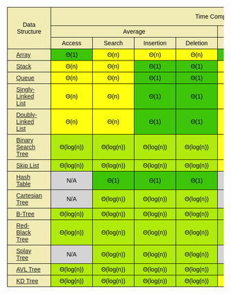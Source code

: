 <style type="text/css">
.tg  {border-collapse:collapse;border-spacing:0;margin:0px auto;}
.tg td{border-color:black;border-style:solid;border-width:1px;font-family:Arial, sans-serif;font-size:14px;
  overflow:hidden;padding:5px 20px;word-break:normal;}
.tg th{border-color:black;border-style:solid;border-width:1px;font-family:Arial, sans-serif;font-size:14px;
  font-weight:normal;overflow:hidden;padding:5px 20px;word-break:normal;}
.tg .tg-vd15{background-color:#FFFF10;text-align:center;vertical-align:middle}
.tg .tg-ra3r{background-color:#3EC509;text-align:center;vertical-align:middle}
.tg .tg-vd55{background-color:#F1ECB6;text-align:left;vertical-align:middle}
.tg .tg-6fut{background-color:#F1ECB6;color:#000000;text-align:center;vertical-align:middle}
.tg .tg-m3yf{background-color:#B1EA0D;text-align:center;vertical-align:middle}
.tg .tg-0zjz{background-color:#FCAD29;text-align:center;vertical-align:middle}
.tg .tg-vq3a{background-color:#D4D4D4;text-align:center;vertical-align:middle}
</style>
<table class="tg">
<thead>
  <tr>
    <th class="tg-6fut" rowspan="3"><span style="background-color:#F1ECB6"> </span>Data Structure<span style="background-color:#F1ECB6"> </span></th>
    <th class="tg-6fut" colspan="8"><span style="background-color:#F1ECB6"> </span>Time Complexity<span style="background-color:#F1ECB6"> </span></th>
    <th class="tg-6fut"><span style="background-color:#F1ECB6"> </span>Space Complexity<span style="background-color:#F1ECB6"> </span></th>
  </tr>
  <tr>
    <th class="tg-6fut" colspan="4"><span style="background-color:#F1ECB6"> </span>Average<span style="background-color:#F1ECB6"> </span></th>
    <th class="tg-6fut" colspan="4"><span style="background-color:#F1ECB6"> </span>Worst<span style="background-color:#F1ECB6"> </span></th>
    <th class="tg-6fut" rowspan="2"><span style="background-color:#F1ECB6"> </span>Worst<span style="background-color:#F1ECB6"> </span></th>
  </tr>
  <tr>
    <th class="tg-6fut"><span style="background-color:#F1ECB6"> </span>Access<span style="background-color:#F1ECB6"> </span></th>
    <th class="tg-6fut"><span style="background-color:#F1ECB6"> </span>Search<span style="background-color:#F1ECB6"> </span></th>
    <th class="tg-6fut"><span style="background-color:#F1ECB6"> </span>Insertion<span style="background-color:#F1ECB6"> </span></th>
    <th class="tg-6fut"><span style="background-color:#F1ECB6"> </span>Deletion<span style="background-color:#F1ECB6"> </span></th>
    <th class="tg-6fut"><span style="background-color:#F1ECB6"> </span>Access<span style="background-color:#F1ECB6"> </span></th>
    <th class="tg-6fut"><span style="background-color:#F1ECB6"> </span>Search<span style="background-color:#F1ECB6"> </span></th>
    <th class="tg-6fut"><span style="background-color:#F1ECB6"> </span>Insertion<span style="background-color:#F1ECB6"> </span></th>
    <th class="tg-6fut"><span style="background-color:#F1ECB6"> </span>Deletion<span style="background-color:#F1ECB6"> </span></th>
  </tr>
</thead>
<tbody>
  <tr>
    <td class="tg-vd55"><span style="background-color:#F1ECB6"> </span><a href="http://en.wikipedia.org/wiki/Array_data_structure" target="_blank" rel="noopener noreferrer">Array</a><span style="background-color:#F1ECB6"> </span></td>
    <td class="tg-ra3r"><span style="background-color:#3EC509"> </span><span style="color:#000">Θ(1)</span><span style="background-color:#3EC509"> </span></td>
    <td class="tg-vd15"><span style="background-color:#FFFF10"> </span><span style="color:#000">Θ(n)</span><span style="background-color:#FFFF10"> </span></td>
    <td class="tg-vd15"><span style="background-color:#FFFF10"> </span><span style="color:#000">Θ(n)</span><span style="background-color:#FFFF10"> </span></td>
    <td class="tg-vd15"><span style="background-color:#FFFF10"> </span><span style="color:#000">Θ(n)</span><span style="background-color:#FFFF10"> </span></td>
    <td class="tg-ra3r"><span style="background-color:#3EC509"> </span><span style="color:#000">O(1)</span><span style="background-color:#3EC509"> </span></td>
    <td class="tg-vd15"><span style="background-color:#FFFF10"> </span><span style="color:#000">O(n)</span><span style="background-color:#FFFF10"> </span></td>
    <td class="tg-vd15"><span style="background-color:#FFFF10"> </span><span style="color:#000">O(n)</span><span style="background-color:#FFFF10"> </span></td>
    <td class="tg-vd15"><span style="background-color:#FFFF10"> </span><span style="color:#000">O(n)</span><span style="background-color:#FFFF10"> </span></td>
    <td class="tg-vd15"><span style="background-color:#FFFF10"> </span><span style="color:#000">O(n)</span><span style="background-color:#FFFF10"> </span></td>
  </tr>
  <tr>
    <td class="tg-vd55"><span style="background-color:#F1ECB6"> </span><a href="http://en.wikipedia.org/wiki/Stack_(abstract_data_type)" target="_blank" rel="noopener noreferrer">Stack</a><span style="background-color:#F1ECB6"> </span></td>
    <td class="tg-vd15"><span style="background-color:#FFFF10"> </span><span style="color:#000">Θ(n)</span><span style="background-color:#FFFF10"> </span></td>
    <td class="tg-vd15"><span style="background-color:#FFFF10"> </span><span style="color:#000">Θ(n)</span><span style="background-color:#FFFF10"> </span></td>
    <td class="tg-ra3r"><span style="background-color:#3EC509"> </span><span style="color:#000">Θ(1)</span><span style="background-color:#3EC509"> </span></td>
    <td class="tg-ra3r"><span style="background-color:#3EC509"> </span><span style="color:#000">Θ(1)</span><span style="background-color:#3EC509"> </span></td>
    <td class="tg-vd15"><span style="background-color:#FFFF10"> </span><span style="color:#000">O(n)</span><span style="background-color:#FFFF10"> </span></td>
    <td class="tg-vd15"><span style="background-color:#FFFF10"> </span><span style="color:#000">O(n)</span><span style="background-color:#FFFF10"> </span></td>
    <td class="tg-ra3r"><span style="background-color:#3EC509"> </span><span style="color:#000">O(1)</span><span style="background-color:#3EC509"> </span></td>
    <td class="tg-ra3r"><span style="background-color:#3EC509"> </span><span style="color:#000">O(1)</span><span style="background-color:#3EC509"> </span></td>
    <td class="tg-vd15"><span style="background-color:#FFFF10"> </span><span style="color:#000">O(n)</span><span style="background-color:#FFFF10"> </span></td>
  </tr>
  <tr>
    <td class="tg-vd55"><span style="background-color:#F1ECB6"> </span><a href="http://en.wikipedia.org/wiki/Queue_(abstract_data_type)" target="_blank" rel="noopener noreferrer">Queue</a><span style="background-color:#F1ECB6"> </span></td>
    <td class="tg-vd15"><span style="background-color:#FFFF10"> </span><span style="color:#000">Θ(n)</span><span style="background-color:#FFFF10"> </span></td>
    <td class="tg-vd15"><span style="background-color:#FFFF10"> </span><span style="color:#000">Θ(n)</span><span style="background-color:#FFFF10"> </span></td>
    <td class="tg-ra3r"><span style="background-color:#3EC509"> </span><span style="color:#000">Θ(1)</span><span style="background-color:#3EC509"> </span></td>
    <td class="tg-ra3r"><span style="background-color:#3EC509"> </span><span style="color:#000">Θ(1)</span><span style="background-color:#3EC509"> </span></td>
    <td class="tg-vd15"><span style="background-color:#FFFF10"> </span><span style="color:#000">O(n)</span><span style="background-color:#FFFF10"> </span></td>
    <td class="tg-vd15"><span style="background-color:#FFFF10"> </span><span style="color:#000">O(n)</span><span style="background-color:#FFFF10"> </span></td>
    <td class="tg-ra3r"><span style="background-color:#3EC509"> </span><span style="color:#000">O(1)</span><span style="background-color:#3EC509"> </span></td>
    <td class="tg-ra3r"><span style="background-color:#3EC509"> </span><span style="color:#000">O(1)</span><span style="background-color:#3EC509"> </span></td>
    <td class="tg-vd15"><span style="background-color:#FFFF10"> </span><span style="color:#000">O(n)</span><span style="background-color:#FFFF10"> </span></td>
  </tr>
  <tr>
    <td class="tg-vd55"><span style="background-color:#F1ECB6"> </span><a href="http://en.wikipedia.org/wiki/Singly_linked_list#Singly_linked_lists" target="_blank" rel="noopener noreferrer">Singly-Linked List</a><span style="background-color:#F1ECB6"> </span></td>
    <td class="tg-vd15"><span style="background-color:#FFFF10"> </span><span style="color:#000">Θ(n)</span><span style="background-color:#FFFF10"> </span></td>
    <td class="tg-vd15"><span style="background-color:#FFFF10"> </span><span style="color:#000">Θ(n)</span><span style="background-color:#FFFF10"> </span></td>
    <td class="tg-ra3r"><span style="background-color:#3EC509"> </span><span style="color:#000">Θ(1)</span><span style="background-color:#3EC509"> </span></td>
    <td class="tg-ra3r"><span style="background-color:#3EC509"> </span><span style="color:#000">Θ(1)</span><span style="background-color:#3EC509"> </span></td>
    <td class="tg-vd15"><span style="background-color:#FFFF10"> </span><span style="color:#000">O(n)</span><span style="background-color:#FFFF10"> </span></td>
    <td class="tg-vd15"><span style="background-color:#FFFF10"> </span><span style="color:#000">O(n)</span><span style="background-color:#FFFF10"> </span></td>
    <td class="tg-ra3r"><span style="background-color:#3EC509"> </span><span style="color:#000">O(1)</span><span style="background-color:#3EC509"> </span></td>
    <td class="tg-ra3r"><span style="background-color:#3EC509"> </span><span style="color:#000">O(1)</span><span style="background-color:#3EC509"> </span></td>
    <td class="tg-vd15"><span style="background-color:#FFFF10"> </span><span style="color:#000">O(n)</span><span style="background-color:#FFFF10"> </span></td>
  </tr>
  <tr>
    <td class="tg-vd55"><span style="background-color:#F1ECB6"> </span><a href="http://en.wikipedia.org/wiki/Doubly_linked_list" target="_blank" rel="noopener noreferrer">Doubly-Linked List</a><span style="background-color:#F1ECB6"> </span></td>
    <td class="tg-vd15"><span style="background-color:#FFFF10"> </span><span style="color:#000">Θ(n)</span><span style="background-color:#FFFF10"> </span></td>
    <td class="tg-vd15"><span style="background-color:#FFFF10"> </span><span style="color:#000">Θ(n)</span><span style="background-color:#FFFF10"> </span></td>
    <td class="tg-ra3r"><span style="background-color:#3EC509"> </span><span style="color:#000">Θ(1)</span><span style="background-color:#3EC509"> </span></td>
    <td class="tg-ra3r"><span style="background-color:#3EC509"> </span><span style="color:#000">Θ(1)</span><span style="background-color:#3EC509"> </span></td>
    <td class="tg-vd15"><span style="background-color:#FFFF10"> </span><span style="color:#000">O(n)</span><span style="background-color:#FFFF10"> </span></td>
    <td class="tg-vd15"><span style="background-color:#FFFF10"> </span><span style="color:#000">O(n)</span><span style="background-color:#FFFF10"> </span></td>
    <td class="tg-ra3r"><span style="background-color:#3EC509"> </span><span style="color:#000">O(1)</span><span style="background-color:#3EC509"> </span></td>
    <td class="tg-ra3r"><span style="background-color:#3EC509"> </span><span style="color:#000">O(1)</span><span style="background-color:#3EC509"> </span></td>
    <td class="tg-vd15"><span style="background-color:#FFFF10"> </span><span style="color:#000">O(n)</span><span style="background-color:#FFFF10"> </span></td>
  </tr>
  <tr>
    <td class="tg-vd55"><span style="background-color:#F1ECB6"> </span><a href="http://en.wikipedia.org/wiki/Binary_search_tree" target="_blank" rel="noopener noreferrer">Binary Search Tree</a><span style="background-color:#F1ECB6"> </span></td>
    <td class="tg-m3yf"><span style="background-color:#B1EA0D"> </span><span style="color:#000">Θ(log(n))</span><span style="background-color:#B1EA0D"> </span></td>
    <td class="tg-m3yf"><span style="background-color:#B1EA0D"> </span><span style="color:#000">Θ(log(n))</span><span style="background-color:#B1EA0D"> </span></td>
    <td class="tg-m3yf"><span style="background-color:#B1EA0D"> </span><span style="color:#000">Θ(log(n))</span><span style="background-color:#B1EA0D"> </span></td>
    <td class="tg-m3yf"><span style="background-color:#B1EA0D"> </span><span style="color:#000">Θ(log(n))</span><span style="background-color:#B1EA0D"> </span></td>
    <td class="tg-vd15"><span style="background-color:#FFFF10"> </span><span style="color:#000">O(n)</span><span style="background-color:#FFFF10"> </span></td>
    <td class="tg-vd15"><span style="background-color:#FFFF10"> </span><span style="color:#000">O(n)</span><span style="background-color:#FFFF10"> </span></td>
    <td class="tg-vd15"><span style="background-color:#FFFF10"> </span><span style="color:#000">O(n)</span><span style="background-color:#FFFF10"> </span></td>
    <td class="tg-vd15"><span style="background-color:#FFFF10"> </span><span style="color:#000">O(n)</span><span style="background-color:#FFFF10"> </span></td>
    <td class="tg-vd15"><span style="color:#000">O(n)</span><span style="background-color:#FFFF10"> </span></td>
  </tr>
  <tr>
    <td class="tg-vd55"><span style="background-color:#F1ECB6"> </span><a href="http://en.wikipedia.org/wiki/Skip_list" target="_blank" rel="noopener noreferrer">Skip List</a><span style="background-color:#F1ECB6"> </span></td>
    <td class="tg-m3yf"><span style="background-color:#B1EA0D"> </span><span style="color:#000">Θ(log(n))</span><span style="background-color:#B1EA0D"> </span></td>
    <td class="tg-m3yf"><span style="background-color:#B1EA0D"> </span><span style="color:#000">Θ(log(n))</span><span style="background-color:#B1EA0D"> </span></td>
    <td class="tg-m3yf"><span style="background-color:#B1EA0D"> </span><span style="color:#000">Θ(log(n))</span><span style="background-color:#B1EA0D"> </span></td>
    <td class="tg-m3yf"><span style="background-color:#B1EA0D"> </span><span style="color:#000">Θ(log(n))</span><span style="background-color:#B1EA0D"> </span></td>
    <td class="tg-vd15"><span style="background-color:#FFFF10"> </span><span style="color:#000">O(n)</span><span style="background-color:#FFFF10"> </span></td>
    <td class="tg-vd15"><span style="background-color:#FFFF10"> </span><span style="color:#000">O(n)</span><span style="background-color:#FFFF10"> </span></td>
    <td class="tg-vd15"><span style="background-color:#FFFF10"> </span><span style="color:#000">O(n)</span><span style="background-color:#FFFF10"> </span></td>
    <td class="tg-vd15"><span style="background-color:#FFFF10"> </span><span style="color:#000">O(n)</span><span style="background-color:#FFFF10"> </span></td>
    <td class="tg-0zjz"><span style="background-color:#FCAD29"> </span><span style="color:#000">O(n log(n))</span><span style="background-color:#FCAD29"> </span></td>
  </tr>
  <tr>
    <td class="tg-vd55"><span style="background-color:#F1ECB6"> </span><a href="http://en.wikipedia.org/wiki/Hash_table" target="_blank" rel="noopener noreferrer">Hash Table</a><span style="background-color:#F1ECB6"> </span></td>
    <td class="tg-vq3a"><span style="background-color:#D4D4D4"> </span><span style="color:#000">N/A</span><span style="background-color:#D4D4D4"> </span></td>
    <td class="tg-ra3r"><span style="background-color:#3EC509"> </span><span style="color:#000">Θ(1)</span><span style="background-color:#3EC509"> </span></td>
    <td class="tg-ra3r"><span style="background-color:#3EC509"> </span><span style="color:#000">Θ(1)</span><span style="background-color:#3EC509"> </span></td>
    <td class="tg-ra3r"><span style="background-color:#3EC509"> </span><span style="color:#000">Θ(1)</span><span style="background-color:#3EC509"> </span></td>
    <td class="tg-vq3a"><span style="background-color:#D4D4D4"> </span><span style="color:#000">N/A</span><span style="background-color:#D4D4D4"> </span></td>
    <td class="tg-vd15"><span style="background-color:#FFFF10"> </span><span style="color:#000">O(n)</span><span style="background-color:#FFFF10"> </span></td>
    <td class="tg-vd15"><span style="background-color:#FFFF10"> </span><span style="color:#000">O(n)</span><span style="background-color:#FFFF10"> </span></td>
    <td class="tg-vd15"><span style="background-color:#FFFF10"> </span><span style="color:#000">O(n)</span><span style="background-color:#FFFF10"> </span></td>
    <td class="tg-vd15"><span style="background-color:#FFFF10"> </span><span style="color:#000">O(n)</span><span style="background-color:#FFFF10"> </span></td>
  </tr>
  <tr>
    <td class="tg-vd55"><span style="background-color:#F1ECB6"> </span><a href="https://en.wikipedia.org/wiki/Cartesian_tree" target="_blank" rel="noopener noreferrer">Cartesian Tree</a><span style="background-color:#F1ECB6"> </span></td>
    <td class="tg-vq3a"><span style="background-color:#D4D4D4"> </span><span style="color:#000">N/A</span><span style="background-color:#D4D4D4"> </span></td>
    <td class="tg-m3yf"><span style="background-color:#B1EA0D"> </span><span style="color:#000">Θ(log(n))</span><span style="background-color:#B1EA0D"> </span></td>
    <td class="tg-m3yf"><span style="background-color:#B1EA0D"> </span><span style="color:#000">Θ(log(n))</span><span style="background-color:#B1EA0D"> </span></td>
    <td class="tg-m3yf"><span style="background-color:#B1EA0D"> </span><span style="color:#000">Θ(log(n))</span><span style="background-color:#B1EA0D"> </span></td>
    <td class="tg-vq3a"><span style="background-color:#D4D4D4"> </span><span style="color:#000">N/A</span><span style="background-color:#D4D4D4"> </span></td>
    <td class="tg-vd15"><span style="background-color:#FFFF10"> </span><span style="color:#000">O(n)</span><span style="background-color:#FFFF10"> </span></td>
    <td class="tg-vd15"><span style="background-color:#FFFF10"> </span><span style="color:#000">O(n)</span><span style="background-color:#FFFF10"> </span></td>
    <td class="tg-vd15"><span style="background-color:#FFFF10"> </span><span style="color:#000">O(n)</span><span style="background-color:#FFFF10"> </span></td>
    <td class="tg-vd15"><span style="background-color:#FFFF10"> </span><span style="color:#000">O(n)</span><span style="background-color:#FFFF10"> </span></td>
  </tr>
  <tr>
    <td class="tg-vd55"><span style="background-color:#F1ECB6"> </span><a href="http://en.wikipedia.org/wiki/B_tree" target="_blank" rel="noopener noreferrer">B-Tree</a><span style="background-color:#F1ECB6"> </span></td>
    <td class="tg-m3yf"><span style="background-color:#B1EA0D"> </span><span style="color:#000">Θ(log(n))</span><span style="background-color:#B1EA0D"> </span></td>
    <td class="tg-m3yf"><span style="background-color:#B1EA0D"> </span><span style="color:#000">Θ(log(n))</span><span style="background-color:#B1EA0D"> </span></td>
    <td class="tg-m3yf"><span style="background-color:#B1EA0D"> </span><span style="color:#000">Θ(log(n))</span><span style="background-color:#B1EA0D"> </span></td>
    <td class="tg-m3yf"><span style="background-color:#B1EA0D"> </span><span style="color:#000">Θ(log(n))</span><span style="background-color:#B1EA0D"> </span></td>
    <td class="tg-m3yf"><span style="background-color:#B1EA0D"> </span><span style="color:#000">O(log(n))</span><span style="background-color:#B1EA0D"> </span></td>
    <td class="tg-m3yf"><span style="background-color:#B1EA0D"> </span><span style="color:#000">O(log(n))</span><span style="background-color:#B1EA0D"> </span></td>
    <td class="tg-m3yf"><span style="background-color:#B1EA0D"> </span><span style="color:#000">O(log(n))</span><span style="background-color:#B1EA0D"> </span></td>
    <td class="tg-m3yf"><span style="background-color:#B1EA0D"> </span><span style="color:#000">O(log(n))</span><span style="background-color:#B1EA0D"> </span></td>
    <td class="tg-vd15"><span style="background-color:#FFFF10"> </span><span style="color:#000">O(n)</span><span style="background-color:#FFFF10"> </span></td>
  </tr>
  <tr>
    <td class="tg-vd55"><span style="background-color:#F1ECB6"> </span><a href="http://en.wikipedia.org/wiki/Red-black_tree" target="_blank" rel="noopener noreferrer">Red-Black Tree</a><span style="background-color:#F1ECB6"> </span></td>
    <td class="tg-m3yf"><span style="background-color:#B1EA0D"> </span><span style="color:#000">Θ(log(n))</span><span style="background-color:#B1EA0D"> </span></td>
    <td class="tg-m3yf"><span style="background-color:#B1EA0D"> </span><span style="color:#000">Θ(log(n))</span><span style="background-color:#B1EA0D"> </span></td>
    <td class="tg-m3yf"><span style="background-color:#B1EA0D"> </span><span style="color:#000">Θ(log(n))</span><span style="background-color:#B1EA0D"> </span></td>
    <td class="tg-m3yf"><span style="background-color:#B1EA0D"> </span><span style="color:#000">Θ(log(n))</span><span style="background-color:#B1EA0D"> </span></td>
    <td class="tg-m3yf"><span style="background-color:#B1EA0D"> </span><span style="color:#000">O(log(n))</span><span style="background-color:#B1EA0D"> </span></td>
    <td class="tg-m3yf"><span style="background-color:#B1EA0D"> </span><span style="color:#000">O(log(n))</span><span style="background-color:#B1EA0D"> </span></td>
    <td class="tg-m3yf"><span style="background-color:#B1EA0D"> </span><span style="color:#000">O(log(n))</span><span style="background-color:#B1EA0D"> </span></td>
    <td class="tg-m3yf"><span style="background-color:#B1EA0D"> </span><span style="color:#000">O(log(n))</span><span style="background-color:#B1EA0D"> </span></td>
    <td class="tg-vd15"><span style="background-color:#FFFF10"> </span><span style="color:#000">O(n)</span><span style="background-color:#FFFF10"> </span></td>
  </tr>
  <tr>
    <td class="tg-vd55"><span style="background-color:#F1ECB6"> </span><a href="https://en.wikipedia.org/wiki/Splay_tree" target="_blank" rel="noopener noreferrer">Splay Tree</a><span style="background-color:#F1ECB6"> </span></td>
    <td class="tg-vq3a"><span style="background-color:#D4D4D4"> </span><span style="color:#000">N/A</span><span style="background-color:#D4D4D4"> </span></td>
    <td class="tg-m3yf"><span style="background-color:#B1EA0D"> </span><span style="color:#000">Θ(log(n))</span><span style="background-color:#B1EA0D"> </span></td>
    <td class="tg-m3yf"><span style="background-color:#B1EA0D"> </span><span style="color:#000">Θ(log(n))</span><span style="background-color:#B1EA0D"> </span></td>
    <td class="tg-m3yf"><span style="background-color:#B1EA0D"> </span><span style="color:#000">Θ(log(n))</span><span style="background-color:#B1EA0D"> </span></td>
    <td class="tg-vq3a"><span style="background-color:#D4D4D4"> </span><span style="color:#000">N/A</span><span style="background-color:#D4D4D4"> </span></td>
    <td class="tg-m3yf"><span style="background-color:#B1EA0D"> </span><span style="color:#000">O(log(n))</span><span style="background-color:#B1EA0D"> </span></td>
    <td class="tg-m3yf"><span style="background-color:#B1EA0D"> </span><span style="color:#000">O(log(n))</span><span style="background-color:#B1EA0D"> </span></td>
    <td class="tg-m3yf"><span style="background-color:#B1EA0D"> </span><span style="color:#000">O(log(n))</span><span style="background-color:#B1EA0D"> </span></td>
    <td class="tg-vd15"><span style="background-color:#FFFF10"> </span><span style="color:#000">O(n)</span><span style="background-color:#FFFF10"> </span></td>
  </tr>
  <tr>
    <td class="tg-vd55"><span style="background-color:#F1ECB6"> </span><a href="http://en.wikipedia.org/wiki/AVL_tree" target="_blank" rel="noopener noreferrer">AVL Tree</a><span style="background-color:#F1ECB6"> </span></td>
    <td class="tg-m3yf"><span style="background-color:#B1EA0D"> </span><span style="color:#000">Θ(log(n))</span><span style="background-color:#B1EA0D"> </span></td>
    <td class="tg-m3yf"><span style="background-color:#B1EA0D"> </span><span style="color:#000">Θ(log(n))</span><span style="background-color:#B1EA0D"> </span></td>
    <td class="tg-m3yf"><span style="background-color:#B1EA0D"> </span><span style="color:#000">Θ(log(n))</span><span style="background-color:#B1EA0D"> </span></td>
    <td class="tg-m3yf"><span style="background-color:#B1EA0D"> </span><span style="color:#000">Θ(log(n))</span><span style="background-color:#B1EA0D"> </span></td>
    <td class="tg-m3yf"><span style="background-color:#B1EA0D"> </span><span style="color:#000">O(log(n))</span><span style="background-color:#B1EA0D"> </span></td>
    <td class="tg-m3yf"><span style="background-color:#B1EA0D"> </span><span style="color:#000">O(log(n))</span><span style="background-color:#B1EA0D"> </span></td>
    <td class="tg-m3yf"><span style="background-color:#B1EA0D"> </span><span style="color:#000">O(log(n))</span><span style="background-color:#B1EA0D"> </span></td>
    <td class="tg-m3yf"><span style="background-color:#B1EA0D"> </span><span style="color:#000">O(log(n))</span><span style="background-color:#B1EA0D"> </span></td>
    <td class="tg-vd15"><span style="background-color:#FFFF10"> </span><span style="color:#000">O(n)</span><span style="background-color:#FFFF10"> </span></td>
  </tr>
  <tr>
    <td class="tg-vd55"><span style="background-color:#F1ECB6"> </span><a href="http://en.wikipedia.org/wiki/K-d_tree" target="_blank" rel="noopener noreferrer">KD Tree</a><span style="background-color:#F1ECB6"> </span></td>
    <td class="tg-m3yf"><span style="background-color:#B1EA0D"> </span><span style="color:#000">Θ(log(n))</span><span style="background-color:#B1EA0D"> </span></td>
    <td class="tg-m3yf"><span style="background-color:#B1EA0D"> </span><span style="color:#000">Θ(log(n))</span><span style="background-color:#B1EA0D"> </span></td>
    <td class="tg-m3yf"><span style="background-color:#B1EA0D"> </span><span style="color:#000">Θ(log(n))</span><span style="background-color:#B1EA0D"> </span></td>
    <td class="tg-m3yf"><span style="background-color:#B1EA0D"> </span><span style="color:#000">Θ(log(n))</span><span style="background-color:#B1EA0D"> </span></td>
    <td class="tg-vd15"><span style="background-color:#FFFF10"> </span><span style="color:#000">O(n)</span><span style="background-color:#FFFF10"> </span></td>
    <td class="tg-vd15"><span style="background-color:#FFFF10"> </span><span style="color:#000">O(n)</span><span style="background-color:#FFFF10"> </span></td>
    <td class="tg-vd15"><span style="background-color:#FFFF10"> </span><span style="color:#000">O(n)</span><span style="background-color:#FFFF10"> </span></td>
    <td class="tg-vd15"><span style="background-color:#FFFF10"> </span><span style="color:#000">O(n)</span><span style="background-color:#FFFF10"> </span></td>
    <td class="tg-vd15"><span style="background-color:#FFFF10"> </span><span style="color:#000">O(n)</span><span style="background-color:#FFFF10"> </span></td>
  </tr>
</tbody>
</table>
